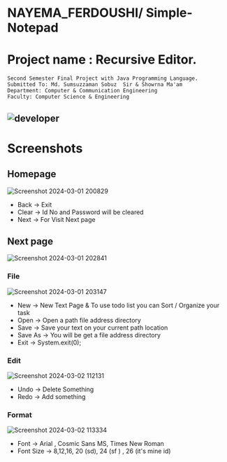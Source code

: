# NAYEMA_FERDOUSHI/ Simple-Notepad

# Project name : Recursive Editor.
<!-- badges -->
```
Second Semester Final Project with Java Programming Language.
Submitted To: Md. Sumsuzzaman Sobuz  Sir & Showrna Ma'am
Department: Computer & Communication Engineering
Faculty: Computer Science & Engineering
```
![developer](https://img.shields.io/badge/Developed%20By%20%3A-Nayema%20Ferdoushi-red)
---
# Screenshots
## Homepage

![Screenshot 2024-03-01 200829](https://github.com/NAYEMA26/Nayema26_Simple-Notepad/assets/134846919/9a93d6a0-34e3-45a4-8c75-423148af130b)

- Back -> Exit 
- Clear -> Id No and Password will be cleared 
- Next -> For Visit Next page 
## Next page
![Screenshot 2024-03-01 202841](https://github.com/NAYEMA26/Nayema26_Simple-Notepad/assets/134846919/fa8d8259-6bc2-4df5-89cf-0d29245d3467)

### File 
![Screenshot 2024-03-01 203147](https://github.com/NAYEMA26/Nayema26_Simple-Notepad/assets/134846919/1ea24dba-0d20-4a2a-8f9f-52ea23dd5a5e)

- New -> New Text Page & To use todo list you can Sort / Organize your task
- Open -> Open a path file address directory 
- Save -> Save your text on your current path location 
- Save As -> You will be get a file address directory  
- Exit -> System.exit(0);

### Edit
![Screenshot 2024-03-02 112131](https://github.com/NAYEMA26/Nayema26_Simple-Notepad/assets/134846919/78dade22-2fa8-4c1a-95f9-088304718456)

- Undo -> Delete Something
- Redo -> Add something 

### Format 
![Screenshot 2024-03-02 113334](https://github.com/NAYEMA26/Nayema26_Simple-Notepad/assets/134846919/45608de9-a056-4d0c-a829-faa08202d721)

- Font -> Arial , Cosmic Sans MS, Times New Roman 
- Font Size -> 8,12,16, 20 (sd), 24 (sf ) , 26 (it's mine id)


